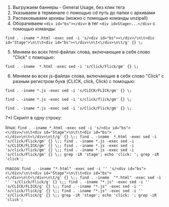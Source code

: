 1) Выгружаем баннеры -  General Usage, без клик тега 
2) Указываем в терминале с помощью cd путь до папки с архивами 
3) Распаковываем архивы (можно с помощью команды unzipall)
4) Оборачиваем `<div id="bs"></div>` в тег `<div id=Stage>...</div>` c помощью команды: 

```find . -iname *.html -exec sed -i 's/<div id="bs"><\/div>/\n\t<div id="Stage">\n\t\t<div id="bs"><\/div>\n\t<\/div>\n\t/g' {} \;```


5) Меняем во всех html-файлах слова, включающие в себя слово "Click" c помощью: 

```find . -iname  *.html -exec sed -i 's/Click/Flick/gm' {} \;```


6) Меняем во всех js-файлах слова, включающие в себя слово "Click" с разным регистром букв (CLICK, click, Click) с помощью: 

```find . -iname *.js -exec sed -i 's/CLICK/FLICK/gm' {} \;```

```find . -iname *.js -exec sed -i 's/click/flick/gm' {} \;```

```find . -iname *.js -exec sed -i 's/Click/Flick/gm' {} \;```

7*) Скрипт в одну строку: 

linux: 
```find . -iname *.html -exec sed -i 's/<div id="bs"><\/div>/\n\t<div id="Stage">\n\t\t<div id="bs"><\/div>\n\t<\/div>\n\t/g' {} \;; find . -iname  *.html -exec sed -i 's/Click/Flick/gm' {} \;; find . -iname *.js -exec sed -i 's/CLICK/FLICK/gm' {} \;; find . -iname *.js -exec sed -i 's/click/flick/gm' {} \;; find . -iname *.js -exec sed -i 's/Click/Flick/gm' {} \;; grep -iR 'stage'; echo 'click: '; grep -iR 'click';```

macos:
```find . -iname "*.html" -exec sed -i '' 's/<div id="bs"><\/div>/\n\t<div id="Stage">\n\t\t<div id="bs"><\/div>\n\t<\/div>\n\t/g' {} \;; find . -iname  "*.html" -exec sed -i '' 's/Click/Flick/g' {} \;; find . -iname "*.js" -exec sed -i '' 's/CLICK/FLICK/g' {} \;; find . -iname "*.js" -exec sed -i '' 's/click/flick/g' {} \;; find . -iname "*.js" -exec sed -i '' 's/Click/Flick/g' {} \;; grep -iR 'stage'; echo 'click: '; grep -iR 'click';```
